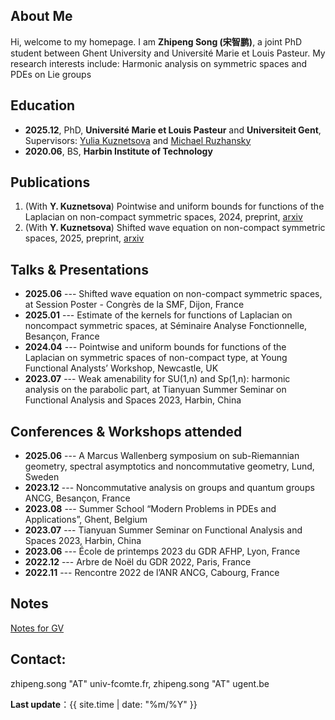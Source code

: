 ## About Me

Hi, welcome to my homepage. 
I am **Zhipeng Song (宋智鹏)**, a joint PhD student between Ghent University and Université Marie et Louis Pasteur. My research interests include: Harmonic analysis on symmetric spaces and PDEs on Lie groups

## Education

- **2025.12**, PhD, **Université Marie et Louis Pasteur** and **Universiteit Gent**, Supervisors: [Yulia Kuznetsova](https://ykuznetsova.pages.math.cnrs.fr/index.html) and [Michael Ruzhansky](https://ruzhansky.org) 
- **2020.06**, BS, **Harbin Institute of Technology** 



<!--
- **2023.08 – present**, PhD(joint), Ghent University - Belgium, Supervisor: [Michael Ruzhansky](https://ruzhansky.org) 
- **2021.12 – 2023.08**, PhD(joint), Université Marie et Louis Pasteur  - France, Supervisor: [Yulia Kuznetsova](https://ykuznetsova.pages.math.cnrs.fr/index.html)
- **2020.08 – 2021.12**, Graduate program, Harbin Institute of Technology  - China, Supervisor: [Quanhua Xu](https://quanhuaxu.pages.math.cnrs.fr)
- **2016.08 – 2020.06**, Bachelor, Harbin Institute of Technology  - China
-->
  
## Publications

1. (With **Y. Kuznetsova**) Pointwise and uniform bounds for functions of the Laplacian on non-compact symmetric spaces, 2024, preprint, [arxiv](https://arxiv.org/abs/2409.02688)
2. (With **Y. Kuznetsova**) Shifted wave equation on non-compact symmetric spaces, 2025, preprint, [arxiv](http://arxiv.org/abs/2504.21479)


## Talks & Presentations  
- **2025.06** --- Shifted wave equation on non-compact symmetric spaces, at Session Poster - Congrès de la SMF, Dijon, France
- **2025.01** --- Estimate of the kernels for functions of Laplacian on noncompact symmetric spaces, at Séminaire Analyse Fonctionnelle, Besançon, France
- **2024.04** --- Pointwise and uniform bounds for functions of the Laplacian on symmetric spaces of non-compact type, at Young Functional Analysts’ Workshop, Newcastle, UK
- **2023.07** --- Weak amenability for SU(1,n) and Sp(1,n): harmonic analysis on the parabolic part, at Tianyuan Summer Seminar on Functional Analysis and Spaces 2023, Harbin, China 


## Conferences & Workshops attended
- **2025.06** --- A Marcus Wallenberg symposium on sub-Riemannian geometry, spectral asymptotics and noncommutative geometry, Lund, Sweden
- **2023.12** --- Noncommutative analysis on groups and quantum groups ANCG, Besançon, France
- **2023.08** --- Summer School “Modern Problems in PDEs and Applications”, Ghent, Belgium 
- **2023.07** --- Tianyuan Summer Seminar on Functional Analysis and Spaces 2023, Harbin, China
- **2023.06** --- École de printemps 2023 du GDR AFHP, Lyon, France 
- **2022.12** --- Arbre de Noël du GDR 2022, Paris, France 
- **2022.11** --- Rencontre 2022 de l’ANR ANCG, Cabourg, France

## Notes
[Notes for GV](./Symbols.pdf)


## Contact: 
zhipeng.song "AT" univ-fcomte.fr, zhipeng.song "AT" ugent.be

**Last update**：{{ site.time | date: "%m/%Y" }}
